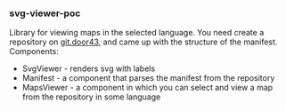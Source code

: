 ### svg-viewer-poc
Library for viewing maps in the selected language. You need create a repository on [git.door43](https://git.door43.org/BSA/en_biblemap), and came up with the structure of the manifest.
Components:
* SvgViewer - renders svg with labels
* Manifest - a component that parses the manifest from the repository
* MapsViewer - a component in which you can select and view a map from the repository in some language
